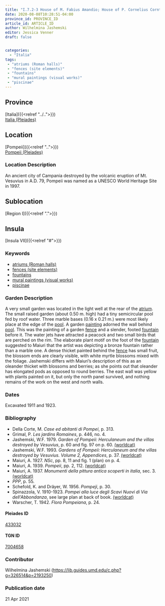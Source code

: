 ```yaml
---
title: "I.7.2-3 House of M. Fabius Amandio; House of P. Cornelius Cornthus"
date: 2020-08-08T10:28:51-04:00
province_id: PROVINCE_ID
article_id: ARTICLE_ID
author: Wilhelmina Jashemski
editor: Jessica Venner
draft: false


categories:
  - "Italia"
tags:
 - "atriums (Roman halls)"
 - "fences (site elements)"
 - "fountains"
 - "mural paintings (visual works)"
 - "piscinae"
---
```


## Province
[Italia]({{<relref "../..">}}) \
[Italia (Pleiades)](https://pleiades.stoa.org/places/1052)

## Location
[Pompeii]({{<relref "..">}}) \
[Pompeii (Pleiades)](https://pleiades.stoa.org/places/433032)


### Location Description
An ancient city of Campania destroyed by the volcanic eruption of Mt. Vesuvius in A.D. 79, Pompeii was named as a UNESCO World Heritage Site in 1997.

## Sublocation
[Region I]({{<relref ".">}})
## Insula
[Insula VII]({{<relref "#">}})

### Keywords

- [atriums (Roman halls)](http://vocab.getty.edu/page/aat/300004097)
- [fences (site elements)](http://vocab.getty.edu/page/aat/300005044)
- [fountains](http://vocab.getty.edu/page/aat/300006179)
- [mural paintings (visual works)](http://vocab.getty.edu/page/aat/300033644)
- [piscinae]( http://vocab.getty.edu/page/aat/300375619)

### Garden Description

A very small garden was located in the light well at the rear of the [atrium](http://vocab.getty.edu/page/aat/300004097). The small raised garden (about 0.50 m. high) had a tiny semicircular pool fed by roof water. Three marble bases (0.16 x 0.21 m.) were most likely place at the edge of the [pool]( http://vocab.getty.edu/page/aat/300375619). A garden [painting](http://vocab.getty.edu/page/aat/300033644) adorned the wall behind [pool]( http://vocab.getty.edu/page/aat/300375619). This was the painting of a garden [fence](http://vocab.getty.edu/page/aat/300005044) and a slender, footed [fountain](http://vocab.getty.edu/page/aat/300006179) before it. The water jets have attracted a peacock and two small birds that are perched on the rim. The elaborate plant motif on the foot of the [fountain](http://vocab.getty.edu/page/aat/300006179) suggested to Maiuri that the artist was depicting a bronze fountain rather than a marble one. A dense thicket painted behind the [fence](http://vocab.getty.edu/page/aat/300005044) has small fruit, the blossom ends are clearly visible, with white myrtle blossoms mixed with the foliage. Jashemski differs with Maiuri’s description of this as an oleander thicket with blossoms and berries; as she points out that oleander has elongated pods as opposed to round berries. The east wall was yellow with plants painted on it, but only the north panel survived, and nothing remains of the work on the west and north walls.

<!--### Maps-->

<!--
OLD WAY (DO NOT USE)
![alt_text](../../images/image_name.ext)
*CAPTION*

NEW WAY ↓↓↓↓
{{< figure src="../../images/image_name.ext" alt="ALT_TEXT" title="CAPTION" >}}

### Plans

{{< figure src="../../../images/Fig_1_Region_I.tif" alt="Fig. 1: Plan of Pompeii with Region I highlighted, plan in Jashemski, Gardens, p.21." title="Fig. 1: Plan of Pompeii with Region I highlighted, plan in Jashemski, Gardens, p.21 (Rights Statement)." >}}

{{< figure src="../../images/Region_I_insula_vii.tif" alt="Fig. 2: Plan of Region I, insula vii, plan in Jashemski, *Gardens*, plan 10, p. 37; *NSc* (1929), pl. 18; Spinazzola, *Scavi nuovi*, vol. 1, after p. 679; Ibid, vol. 2, after p. 1027; entire insula in Eschebach." title="Fig. 2: Plan of Region I, insula vii, plan in Jashemski, *Gardens*, plan 10, p. 37; *NSc* (1929), pl. 18; Spinazzola, *Scavi nuovi*, vol. 1, after p. 679; Ibid, vol. 2, after p. 1027; entire insula in Eschebach (Rights Statement)." >}}

### Images

{{< figure src="../images/Fig_34_I.vii.3_54.8.64.jpg" alt="Fig. 3: I.vii. 54.8.64, S.A. Jashemski." title="Fig. 3: I.vii. 54.8.64, S.A. Jashemski (Rights Statement)." >}}

{{< figure src="../images/Fig_35_I.vii.3_54.7.54.jpg" alt="Fig. 4: I.vii. 54.7.54, S.A. Jashemski." title="Fig. 4: I.vii. 54.7.54, S.A. Jashemski (Rights Statement)." >}}

{{< figure src="../images/Fig_36_I.vii.3_53.38.64.jpg" alt="Fig. 5: I.vii. 53.38.64, S.A. Jashemski." title="Fig. 5: I.vii. 53.38.64, S.A. Jashemski (Rights Statement)." >}}

{{< figure src="../images/Fig_37_I.vii.2_12.36.72.jpg" alt="Fig. 6: I.vii. 12.36.72, S.A. Jashemski." title="Fig. 6: I.vii. 12.36.72, S.A. Jashemski (Rights Statement)." >}}-->

### Dates
Excavated 1911 and 1923.


### Bibliography

* Della Corte, M. *Case ed abitanti di Pompei*, p. 313.  
* Grimal, P. *Les jardins Romaines*, p. 446, no. 4.  
* Jashemski, W.F. 1979. *Garden of Pompeii: Herculaneum and the villas destroyed by Vesuvius*, p. 60 and fig. 97 on p. 60. [(worldcat)](https://www.worldcat.org/title/gardens-of-pompeii-1/oclc/312003872&referer=brief_results)    
* Jashemski, W.F. 1993. *Gardens of Pompeii: Herculaneum and the villas destroyed by Vesuvius. Volume 2, Appendices*, p. 37. [(worldcat)](https://www.worldcat.org/title/gardens-of-pompeii-herculaneum-and-the-villas-destroyed-by-vesuvius-volume-2-appendices/oclc/222353569)  
* Maiuri, A. 1927. *NSc*, pp. 8, 11 and fig. 1 (plan) on p. 4.  
* Maiuri, A. 1939. *Pompeii*, pp. 2, 112. [(worldcat)](http://www.worldcat.org/oclc/470375462)  
* Maiuri, A. 1937. *Monumenti della pittura antica scoperti in italia*, sec. 3. [(worldcat)](https://www.worldcat.org/title/monumenti-della-pittura-antica-scoperti-in-italia-3-pompei-12-le-pitture-della-casa-del-citarista/oclc/635056420)  
* *PPP*, p. 55.  
* Schefold, K. and Dräyer, W. 1956. *Pompeji*, p. 30.  
* Spinazzola, V. 1910-1923. *Pompei alla luce degli Scavi Nuovi di Via dell'Abbondanza*, see large plan at back of book. [(worldcat)](http://www.worldcat.org/oclc/883858580)
* Warscher, T. 1942. *Flora Pompeiana*, p. 24.   


<!--#### Periodo ID-->

<!-- [PERIODO_ID](https://pleiades.stoa.org/places/PLEIADES_ID) -->

#### Pleiades ID

[433032](https://pleiades.stoa.org/places/433032)

#### TGN ID

[7004658](http://vocab.getty.edu/page/tgn/7004658)

### Contributor

Wilhelmina Jashemski (https://lib.guides.umd.edu/c.php?g=326514&p=2193250)

### Publication date


21 Apr 2021

<!--### Related articles-->

<!-- Links to other related articles. Leave blank for now -->
